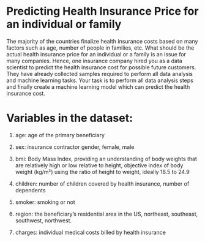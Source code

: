 # Predicting Health Insurance Price for an individual or family

The majority of the countries finalize health insurance costs based on many factors such as age, number of people in families, etc. What should be the actual health insurance price for an individual or a family is an issue for many companies. Hence, one insurance company hired you as a data scientist to predict the health insurance cost for possible future customers. They have already collected samples required to perform all data analysis and machine learning tasks. Your task is to perform all data analysis steps and finally create a machine learning model which can predict the health insurance cost.


# Variables in the dataset:

1. age: age of the primary beneficiary

2. sex: insurance contractor gender, female, male

3. bmi: Body Mass Index, providing an understanding of body weights that are relatively high or low relative to height, objective index of body weight (kg/m²) using the ratio of height to weight, ideally 18.5 to 24.9

4. children: number of children covered by health insurance, number of dependents

5. smoker: smoking or not

6. region: the beneficiary’s residential area in the US, northeast, southeast, southwest, northwest.

7. charges: individual medical costs billed by health insurance
